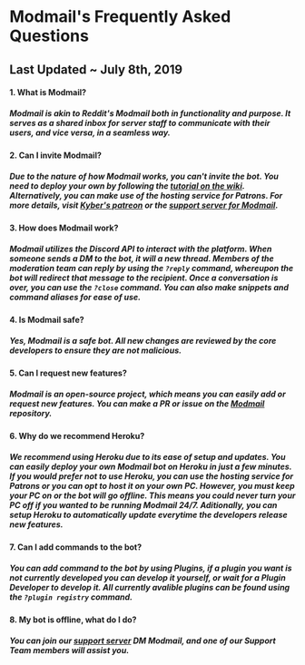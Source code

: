 # Modmail's Frequently Asked Questions
## Last Updated ~ July 8th, 2019

#### 1. What is Modmail?
##### Modmail is akin to Reddit's Modmail both in functionality and purpose. It serves as a shared inbox for server staff to communicate with their users, and vice versa, in a seamless way.

#### 2. Can I invite Modmail?
##### Due to the nature of how Modmail works, you can't invite the bot. You need to deploy your own by following the [tutorial on the wiki](https://github.com/kyb3r/modmail/wiki/Installation). Alternatively, you can make use of the hosting service for Patrons. For more details, visit [Kyber's patreon](https://patreon.com/kyber) or the [support server for Modmail](https://discord.gg/j5e9p8w).

#### 3. How does Modmail work?
##### Modmail utilizes the Discord API to interact with the platform. When someone sends a DM to the bot, it will a new thread. Members of the moderation team can reply by using the ``?reply`` command, whereupon the bot will redirect that message to the recipient. Once a conversation is over,  you can use the ``?close`` command. You can also make snippets and command aliases for ease of use.

#### 4. Is Modmail safe?
##### Yes, Modmail is a safe bot. All new changes are reviewed by the core developers to ensure they are not malicious.

#### 5. Can I request new features?
##### Modmail is an open-source project, which means you can easily add or request new features. You can make a PR or issue on the [Modmail](https://github.com/kyb3r/modmail/issues) repository.

#### 6. Why do we recommend Heroku?
##### We recommend using Heroku due to its ease of setup and updates. You can easily deploy your own Modmail bot on Heroku in just a few minutes.  If you would prefer not to use Heroku, you can use the hosting service for Patrons or you can opt to host it on your own PC. However, you must keep your PC on or the bot will go offline. This means you could never turn your PC off if you wanted to be running Modmail 24/7. Aditionally, you can setup Heroku to automatically update everytime the developers release new features.

#### 7. Can I add commands to the bot?
##### You can add command to the bot by using Plugins, if a plugin you want is not currently developed you can develop it yourself, or wait for a Plugin Developer to develop it. All currently avalible plugins can be found using the ``?plugin registry`` command. 

#### 8. My bot is offline, what do I do?
##### You can join our [support server](https://discord.gg/j5e9p8w) DM Modmail, and one of our Support Team members will assist you.
